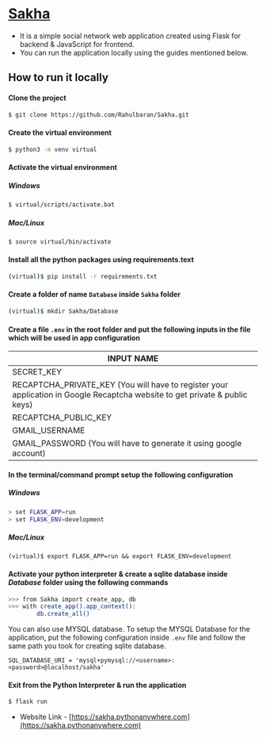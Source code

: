 # [Sakha](https://sakha.pythonanywhere.com)

-   It is a simple social network web application created using Flask for backend & JavaScript for frontend.
-   You can run the application locally using the guides mentioned below.

## How to run it locally

#### Clone the project

```bash
$ git clone https://github.com/Rahulbaran/Sakha.git
```

#### Create the virtual environment

```bash
$ python3 -m venv virtual
```

#### Activate the virtual environment

##### Windows

```bash
$ virtual/scripts/activate.bat
```

##### Mac/Linux

```bash
$ source virtual/bin/activate
```

#### Install all the python packages using requirements.text

```bash
(virtual)$ pip install -r requirements.txt
```

#### Create a folder of name `Database` inside `Sakha` folder

```bash
(virtual)$ mkdir Sakha/Database
```

#### Create a file `.env` in the root folder and put the following inputs in the file which will be used in app configuration

| INPUT NAME                                                                                                                  |
| --------------------------------------------------------------------------------------------------------------------------- |
| SECRET_KEY                                                                                                                  |
| RECAPTCHA_PRIVATE_KEY (You will have to register your application in Google Recaptcha website to get private & public keys) |
| RECAPTCHA_PUBLIC_KEY                                                                                                        |
| GMAIL_USERNAME                                                                                                              |
| GMAIL_PASSWORD (You will have to generate it using google account)                                                          |

#### In the terminal/command prompt setup the following configuration

##### Windows

```bash
> set FLASK_APP=run
> set FLASK_ENV=development

```

##### Mac/Linux

```shell
(virtual)$ export FLASK_APP=run && export FLASK_ENV=development
```

#### Activate your python interpreter & create a sqlite database inside _Database_ folder using the following commands

```bash
>>> from Sakha import create_app, db
>>> with create_app().app_context():
        db.create_all()

```

You can also use MYSQL database. To setup the MYSQL Database for the application, put the following configuration inside `.env` file and follow the same path you took for creating sqlite database.

```
SQL_DATABASE_URI = 'mysql+pymysql://<username>:<password>@localhost/sakha'
```

#### Exit from the Python Interpreter & run the application

```bash
$ flask run
```

-   Website Link - [https://sakha.pythonanywhere.com](https://sakha.pythonanywhere.com)
